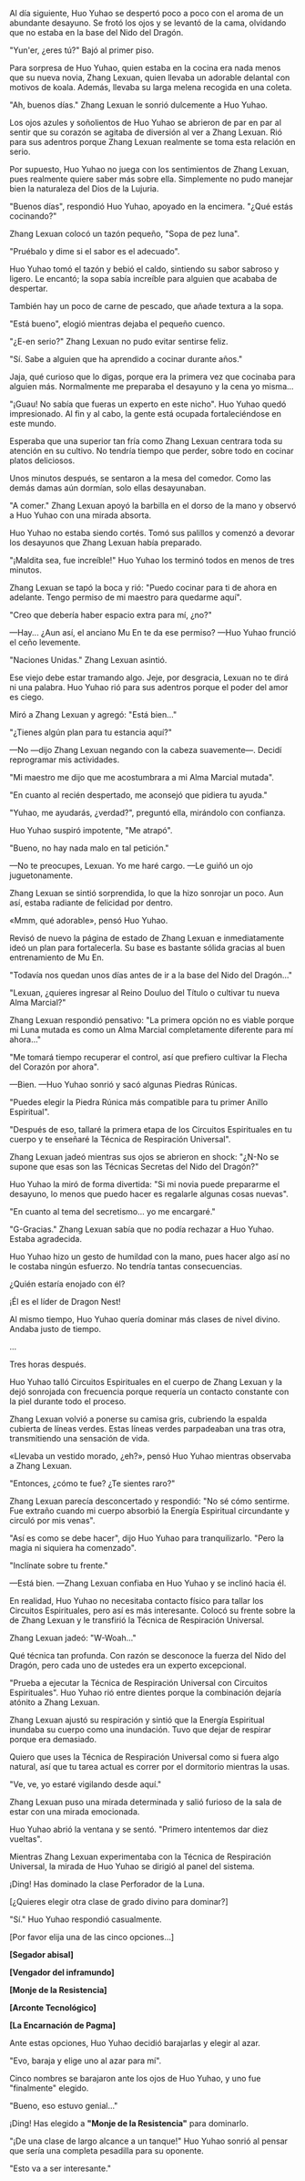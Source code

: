 
Al día siguiente, Huo Yuhao se despertó poco a poco con el aroma de un abundante desayuno. Se frotó los ojos y se levantó de la cama, olvidando que no estaba en la base del Nido del Dragón.

"Yun'er, ¿eres tú?" Bajó al primer piso.

Para sorpresa de Huo Yuhao, quien estaba en la cocina era nada menos que su nueva novia, Zhang Lexuan, quien llevaba un adorable delantal con motivos de koala. Además, llevaba su larga melena recogida en una coleta.

"Ah, buenos días." Zhang Lexuan le sonrió dulcemente a Huo Yuhao.

Los ojos azules y soñolientos de Huo Yuhao se abrieron de par en par al sentir que su corazón se agitaba de diversión al ver a Zhang Lexuan. Rió para sus adentros porque Zhang Lexuan realmente se toma esta relación en serio.

Por supuesto, Huo Yuhao no juega con los sentimientos de Zhang Lexuan, pues realmente quiere saber más sobre ella. Simplemente no pudo manejar bien la naturaleza del Dios de la Lujuria.

"Buenos días", respondió Huo Yuhao, apoyado en la encimera. "¿Qué estás cocinando?"

Zhang Lexuan colocó un tazón pequeño, "Sopa de pez luna".

"Pruébalo y dime si el sabor es el adecuado".

Huo Yuhao tomó el tazón y bebió el caldo, sintiendo su sabor sabroso y ligero. Le encantó; la sopa sabía increíble para alguien que acababa de despertar.

También hay un poco de carne de pescado, que añade textura a la sopa.

"Está bueno", elogió mientras dejaba el pequeño cuenco.

"¿E-en serio?" Zhang Lexuan no pudo evitar sentirse feliz.

"Sí. Sabe a alguien que ha aprendido a cocinar durante años."

Jaja, qué curioso que lo digas, porque era la primera vez que cocinaba para alguien más. Normalmente me preparaba el desayuno y la cena yo misma...

"¡Guau! No sabía que fueras un experto en este nicho". Huo Yuhao quedó impresionado. Al fin y al cabo, la gente está ocupada fortaleciéndose en este mundo.

Esperaba que una superior tan fría como Zhang Lexuan centrara toda su atención en su cultivo. No tendría tiempo que perder, sobre todo en cocinar platos deliciosos.

Unos minutos después, se sentaron a la mesa del comedor. Como las demás damas aún dormían, solo ellas desayunaban.

"A comer." Zhang Lexuan apoyó la barbilla en el dorso de la mano y observó a Huo Yuhao con una mirada absorta.

Huo Yuhao no estaba siendo cortés. Tomó sus palillos y comenzó a devorar los desayunos que Zhang Lexuan había preparado.

"¡Maldita sea, fue increíble!" Huo Yuhao los terminó todos en menos de tres minutos.

Zhang Lexuan se tapó la boca y rió: "Puedo cocinar para ti de ahora en adelante. Tengo permiso de mi maestro para quedarme aquí".

"Creo que debería haber espacio extra para mí, ¿no?"

—Hay... ¿Aun así, el anciano Mu En te da ese permiso? —Huo Yuhao frunció el ceño levemente.

"Naciones Unidas." Zhang Lexuan asintió.

Ese viejo debe estar tramando algo. Jeje, por desgracia, Lexuan no te dirá ni una palabra. Huo Yuhao rió para sus adentros porque el poder del amor es ciego.

Miró a Zhang Lexuan y agregó: "Está bien..."

"¿Tienes algún plan para tu estancia aquí?"

—No —dijo Zhang Lexuan negando con la cabeza suavemente—. Decidí reprogramar mis actividades.

"Mi maestro me dijo que me acostumbrara a mi Alma Marcial mutada".

"En cuanto al recién despertado, me aconsejó que pidiera tu ayuda."

"Yuhao, me ayudarás, ¿verdad?", preguntó ella, mirándolo con confianza.

Huo Yuhao suspiró impotente, "Me atrapó".

"Bueno, no hay nada malo en tal petición."

—No te preocupes, Lexuan. Yo me haré cargo. —Le guiñó un ojo juguetonamente.

Zhang Lexuan se sintió sorprendida, lo que la hizo sonrojar un poco. Aun así, estaba radiante de felicidad por dentro.

«Mmm, qué adorable», pensó Huo Yuhao.

Revisó de nuevo la página de estado de Zhang Lexuan e inmediatamente ideó un plan para fortalecerla. Su base es bastante sólida gracias al buen entrenamiento de Mu En.

"Todavía nos quedan unos días antes de ir a la base del Nido del Dragón..."

"Lexuan, ¿quieres ingresar al Reino Douluo del Título o cultivar tu nueva Alma Marcial?"

Zhang Lexuan respondió pensativo: "La primera opción no es viable porque mi Luna mutada es como un Alma Marcial completamente diferente para mí ahora..."

"Me tomará tiempo recuperar el control, así que prefiero cultivar la Flecha del Corazón por ahora".

—Bien. —Huo Yuhao sonrió y sacó algunas Piedras Rúnicas.

"Puedes elegir la Piedra Rúnica más compatible para tu primer Anillo Espiritual".

"Después de eso, tallaré la primera etapa de los Circuitos Espirituales en tu cuerpo y te enseñaré la Técnica de Respiración Universal".

Zhang Lexuan jadeó mientras sus ojos se abrieron en shock: "¿N-No se supone que esas son las Técnicas Secretas del Nido del Dragón?"

Huo Yuhao la miró de forma divertida: "Si mi novia puede prepararme el desayuno, lo menos que puedo hacer es regalarle algunas cosas nuevas".

"En cuanto al tema del secretismo... yo me encargaré."

"G-Gracias." Zhang Lexuan sabía que no podía rechazar a Huo Yuhao. Estaba agradecida.

Huo Yuhao hizo un gesto de humildad con la mano, pues hacer algo así no le costaba ningún esfuerzo. No tendría tantas consecuencias.

¿Quién estaría enojado con él?

¡Él es el líder de Dragon Nest!

Al mismo tiempo, Huo Yuhao quería dominar más clases de nivel divino. Andaba justo de tiempo.

...

Tres horas después.

Huo Yuhao talló Circuitos Espirituales en el cuerpo de Zhang Lexuan y la dejó sonrojada con frecuencia porque requería un contacto constante con la piel durante todo el proceso.

Zhang Lexuan volvió a ponerse su camisa gris, cubriendo la espalda cubierta de líneas verdes. Estas líneas verdes parpadeaban una tras otra, transmitiendo una sensación de vida.

«Llevaba un vestido morado, ¿eh?», pensó Huo Yuhao mientras observaba a Zhang Lexuan.

"Entonces, ¿cómo te fue? ¿Te sientes raro?"

Zhang Lexuan parecía desconcertado y respondió: "No sé cómo sentirme. Fue extraño cuando mi cuerpo absorbió la Energía Espiritual circundante y circuló por mis venas".

"Así es como se debe hacer", dijo Huo Yuhao para tranquilizarlo. "Pero la magia ni siquiera ha comenzado".

"Inclínate sobre tu frente."

—Está bien. —Zhang Lexuan confiaba en Huo Yuhao y se inclinó hacia él.

En realidad, Huo Yuhao no necesitaba contacto físico para tallar los Circuitos Espirituales, pero así es más interesante. Colocó su frente sobre la de Zhang Lexuan y le transfirió la Técnica de Respiración Universal.

Zhang Lexuan jadeó: "W-Woah..."

Qué técnica tan profunda. Con razón se desconoce la fuerza del Nido del Dragón, pero cada uno de ustedes era un experto excepcional.

"Prueba a ejecutar la Técnica de Respiración Universal con Circuitos Espirituales". Huo Yuhao rió entre dientes porque la combinación dejaría atónito a Zhang Lexuan.

Zhang Lexuan ajustó su respiración y sintió que la Energía Espiritual inundaba su cuerpo como una inundación. Tuvo que dejar de respirar porque era demasiado.

Quiero que uses la Técnica de Respiración Universal como si fuera algo natural, así que tu tarea actual es correr por el dormitorio mientras la usas.

"Ve, ve, yo estaré vigilando desde aquí."

Zhang Lexuan puso una mirada determinada y salió furioso de la sala de estar con una mirada emocionada.

Huo Yuhao abrió la ventana y se sentó. "Primero intentemos dar diez vueltas".

Mientras Zhang Lexuan experimentaba con la Técnica de Respiración Universal, la mirada de Huo Yuhao se dirigió al panel del sistema.

¡Ding! Has dominado la clase Perforador de la Luna.

[¿Quieres elegir otra clase de grado divino para dominar?]

"Sí." Huo Yuhao respondió casualmente.

[Por favor elija una de las cinco opciones...]

**[Segador abisal]**

**[Vengador del inframundo]**

**[Monje de la Resistencia]**

**[Arconte Tecnológico]**

**[La Encarnación de Pagma]**

Ante estas opciones, Huo Yuhao decidió barajarlas y elegir al azar.

"Evo, baraja y elige uno al azar para mí".

Cinco nombres se barajaron ante los ojos de Huo Yuhao, y uno fue "finalmente" elegido.

"Bueno, eso estuvo genial..."

¡Ding! Has elegido a **"Monje de la Resistencia"** para dominarlo.

"¡De una clase de largo alcance a un tanque!" Huo Yuhao sonrió al pensar que sería una completa pesadilla para su oponente.

"Esto va a ser interesante."